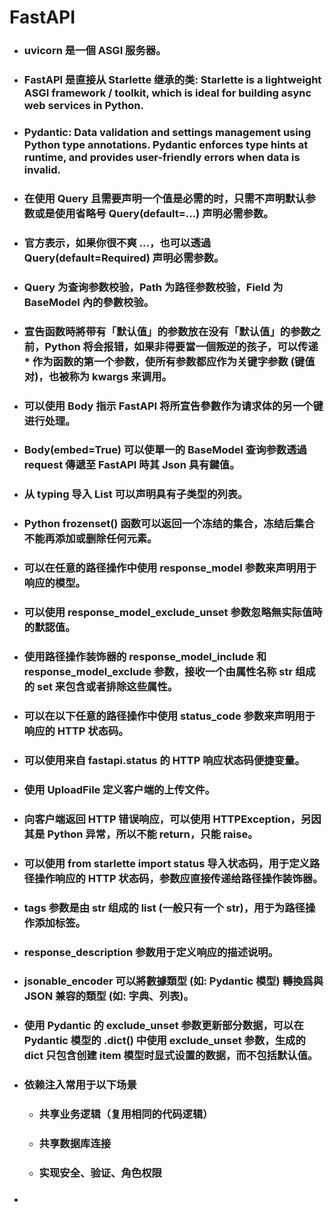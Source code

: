 FastAPI
=====
* ### uvicorn 是一個 ASGI 服务器。
* ### FastAPI 是直接从 Starlette 继承的类: Starlette is a lightweight ASGI framework / toolkit, which is ideal for building async web services in Python.
* ### Pydantic: Data validation and settings management using Python type annotations. Pydantic enforces type hints at runtime, and provides user-friendly errors when data is invalid.
* ### 在使用 Query 且需要声明一个值是必需的时，只需不声明默认参数或是使用省略号 Query(default=...) 声明必需参数。
* ### 官方表示，如果你很不爽 ...，也可以透過 Query(default=Required) 声明必需参数。
* ### Query 为查询参数校验，Path 为路径参数校验，Field 为 BaseModel 內的參數校验。
* ### 宣告函数時將带有「默认值」的参数放在没有「默认值」的参数之前，Python 将会报错，如果非得要當一個叛逆的孩子，可以传递 * 作为函数的第一个参数，使所有参数都应作为关键字参数 (键值对)，也被称为 kwargs 来调用。
* ### 可以使用 Body 指示 FastAPI 将所宣告參數作为请求体的另一个键进行处理。
* ### Body(embed=True) 可以使單一的 BaseModel 查询参数透過 request 傳遞至 FastAPI 時其 Json 具有鍵值。
* ### 从 typing 导入 List 可以声明具有子类型的列表。
* ### Python frozenset() 函数可以返回一个冻结的集合，冻结后集合不能再添加或删除任何元素。
* ### 可以在任意的路径操作中使用 response_model 参数来声明用于响应的模型。
* ### 可以使用 response_model_exclude_unset 参数忽略無实际值時的默認值。
* ### 使用路径操作装饰器的 response_model_include 和 response_model_exclude 参数，接收一个由属性名称 str 组成的 set 来包含或者排除这些属性。
* ### 可以在以下任意的路径操作中使用 status_code 参数来声明用于响应的 HTTP 状态码。
* ### 可以使用来自 fastapi.status 的 HTTP 响应状态码便捷变量。
* ### 使用 UploadFile 定义客户端的上传文件。
* ### 向客户端返回 HTTP 错误响应，可以使用 HTTPException，另因其是 Python 异常，所以不能 return，只能 raise。
* ### 可以使用 from starlette import status 导入状态码，用于定义路径操作响应的 HTTP 状态码，参数应直接传递给路径操作装饰器。
* ### tags 参数是由 str 组成的 list (一般只有一个 str)，用于为路径操作添加标签。
* ### response_description 参数用于定义响应的描述说明。
* ### jsonable_encoder 可以將數據類型 (如: Pydantic 模型) 轉換爲與 JSON 兼容的類型 (如: 字典、列表)。
* ### 使用 Pydantic 的 exclude_unset 参数更新部分数据，可以在 Pydantic 模型的 .dict() 中使用 exclude_unset 参数，生成的 dict 只包含创建 item 模型时显式设置的数据，而不包括默认值。
* ### 依赖注入常用于以下场景
    * ### 共享业务逻辑（复用相同的代码逻辑）
    * ### 共享数据库连接
    * ### 实现安全、验证、角色权限
* ### 
<br />
